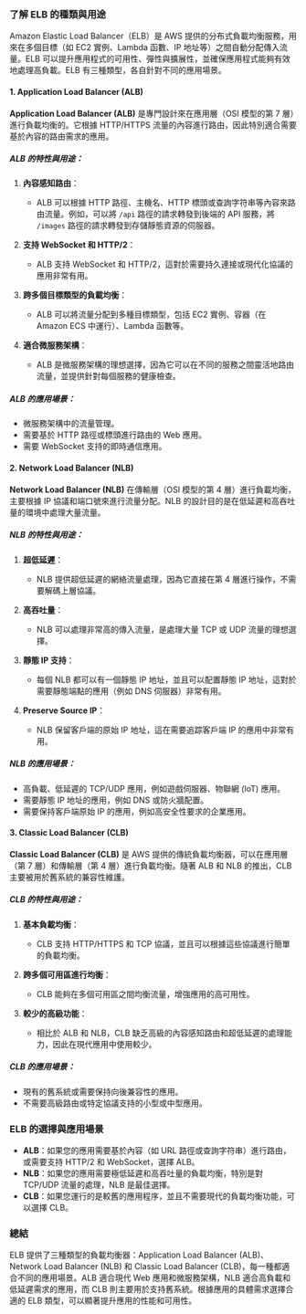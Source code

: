 ### 了解 ELB 的種類與用途

Amazon Elastic Load Balancer（ELB）是 AWS 提供的分布式負載均衡服務，用來在多個目標（如 EC2 實例、Lambda 函數、IP 地址等）之間自動分配傳入流量。ELB 可以提升應用程式的可用性、彈性與擴展性，並確保應用程式能夠有效地處理高負載。ELB 有三種類型，各自針對不同的應用場景。

#### **1. Application Load Balancer (ALB)**

**Application Load Balancer (ALB)** 是專門設計來在應用層（OSI 模型的第 7 層）進行負載均衡的。它根據 HTTP/HTTPS 流量的內容進行路由，因此特別適合需要基於內容的路由需求的應用。

##### **ALB 的特性與用途：**

1. **內容感知路由**：
   - ALB 可以根據 HTTP 路徑、主機名、HTTP 標頭或查詢字符串等內容來路由流量。例如，可以將 `/api` 路徑的請求轉發到後端的 API 服務，將 `/images` 路徑的請求轉發到存儲靜態資源的伺服器。

2. **支持 WebSocket 和 HTTP/2**：
   - ALB 支持 WebSocket 和 HTTP/2，這對於需要持久連接或現代化協議的應用非常有用。

3. **跨多個目標類型的負載均衡**：
   - ALB 可以將流量分配到多種目標類型，包括 EC2 實例、容器（在 Amazon ECS 中運行）、Lambda 函數等。

4. **適合微服務架構**：
   - ALB 是微服務架構的理想選擇，因為它可以在不同的服務之間靈活地路由流量，並提供針對每個服務的健康檢查。

##### **ALB 的應用場景：**

- 微服務架構中的流量管理。
- 需要基於 HTTP 路徑或標頭進行路由的 Web 應用。
- 需要 WebSocket 支持的即時通信應用。

#### **2. Network Load Balancer (NLB)**

**Network Load Balancer (NLB)** 在傳輸層（OSI 模型的第 4 層）進行負載均衡，主要根據 IP 協議和端口號來進行流量分配。NLB 的設計目的是在低延遲和高吞吐量的環境中處理大量流量。

##### **NLB 的特性與用途：**

1. **超低延遲**：
   - NLB 提供超低延遲的網絡流量處理，因為它直接在第 4 層進行操作，不需要解碼上層協議。

2. **高吞吐量**：
   - NLB 可以處理非常高的傳入流量，是處理大量 TCP 或 UDP 流量的理想選擇。

3. **靜態 IP 支持**：
   - 每個 NLB 都可以有一個靜態 IP 地址，並且可以配置靜態 IP 地址，這對於需要靜態端點的應用（例如 DNS 伺服器）非常有用。

4. **Preserve Source IP**：
   - NLB 保留客戶端的原始 IP 地址，這在需要追踪客戶端 IP 的應用中非常有用。

##### **NLB 的應用場景：**

- 高負載、低延遲的 TCP/UDP 應用，例如遊戲伺服器、物聯網 (IoT) 應用。
- 需要靜態 IP 地址的應用，例如 DNS 或防火牆配置。
- 需要保持客戶端原始 IP 的應用，例如高安全性要求的企業應用。

#### **3. Classic Load Balancer (CLB)**

**Classic Load Balancer (CLB)** 是 AWS 提供的傳統負載均衡器，可以在應用層（第 7 層）和傳輸層（第 4 層）進行負載均衡。隨著 ALB 和 NLB 的推出，CLB 主要被用於舊系統的兼容性維護。

##### **CLB 的特性與用途：**

1. **基本負載均衡**：
   - CLB 支持 HTTP/HTTPS 和 TCP 協議，並且可以根據這些協議進行簡單的負載均衡。

2. **跨多個可用區進行均衡**：
   - CLB 能夠在多個可用區之間均衡流量，增強應用的高可用性。

3. **較少的高級功能**：
   - 相比於 ALB 和 NLB，CLB 缺乏高級的內容感知路由和超低延遲的處理能力，因此在現代應用中使用較少。

##### **CLB 的應用場景：**

- 現有的舊系統或需要保持向後兼容性的應用。
- 不需要高級路由或特定協議支持的小型或中型應用。

### **ELB 的選擇與應用場景**

- **ALB**：如果您的應用需要基於內容（如 URL 路徑或查詢字符串）進行路由，或需要支持 HTTP/2 和 WebSocket，選擇 ALB。
- **NLB**：如果您的應用需要極低延遲和高吞吐量的負載均衡，特別是對 TCP/UDP 流量的處理，NLB 是最佳選擇。
- **CLB**：如果您運行的是較舊的應用程序，並且不需要現代的負載均衡功能，可以選擇 CLB。

### 總結

ELB 提供了三種類型的負載均衡器：Application Load Balancer (ALB)、Network Load Balancer (NLB) 和 Classic Load Balancer (CLB)，每一種都適合不同的應用場景。ALB 適合現代 Web 應用和微服務架構，NLB 適合高負載和低延遲需求的應用，而 CLB 則主要用於支持舊系統。根據應用的具體需求選擇合適的 ELB 類型，可以顯著提升應用的性能和可用性。